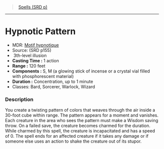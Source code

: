 ﻿---
!SpellVO
Level: 3
Type: illusion
CastingTime: 1 action
Range: 120 feet
Components: S, M (a glowing stick of incense or a crystal vial filled with phosphorescent material)
Duration: Concentration, up to 1 minute
Classes: Bard, Sorcerer, Warlock, Wizard
Id: spells_vo.md#hypnotic-pattern
ParentLink: spells_vo.md#spells-srd-p
Name: Hypnotic Pattern
ParentName: Spells (SRD p)
NameLevel: 1
AltName: '[Motif hypnotique](hd_spells_motif_hypnotique.md)'
Source: (SRD p155)
Attributes: {}
---
> [Spells (SRD p)](srd_spells.md)

---

# Hypnotic Pattern

- MDR: [Motif hypnotique](hd_spells_motif_hypnotique.md)
- Source: (SRD p155)
-  3th-level illusion
- **Casting Time :** 1 action
- **Range :** 120 feet
- **Components :** S, M (a glowing stick of incense or a crystal vial filled with phosphorescent material)
- **Duration :** Concentration, up to 1 minute
- Classes: Bard, Sorcerer, Warlock, Wizard

### Description

You create a twisting pattern of colors that weaves through the air inside a 30-foot cube within range. The pattern appears for a moment and vanishes. Each creature in the area who sees the pattern must make a Wisdom saving throw. On a failed save, the creature becomes charmed for the duration. While charmed by this spell, the creature is incapacitated and has a speed of 0. The spell ends for an affected creature if it takes any damage or if someone else uses an action to shake the creature out of its stupor.


